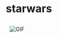 # starwars

<img  alt="GIF" src="https://user-images.githubusercontent.com/78302050/137961148-3fa65828-2d5e-4b53-8323-8639ad464175.png" style=" padding:2%" />

